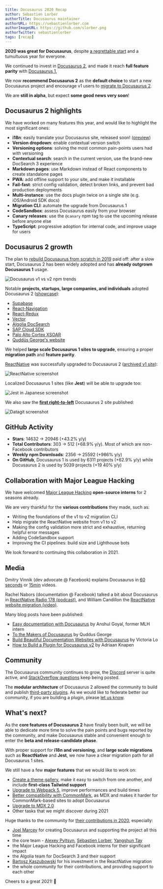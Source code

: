 ```yaml
---
title: Docusaurus 2020 Recap
author: Sébastien Lorber
authorTitle: Docusaurus maintainer
authorURL: https://sebastienlorber.com
authorImageURL: https://github.com/slorber.png
authorTwitter: sebastienlorber
tags: [recap]
---
```


**2020 was great for Docusaurus**, despite [a regrettable start](https://docusaurus.io/blog/2020/01/07/tribute-to-endi) and a tumultuous year for everyone.

We continued to invest in [Docusaurus 2](https://v2.docusaurus.io/), and made it reach **full feature parity** with [Docusaurus 1](https://v1.docusaurus.io/),

We now **recommend Docusaurus 2** as the **default choice** to start a new Docusaurus project and encourage v1 users to [migrate to Docusaurus 2](https://v2.docusaurus.io/docs/migration).

We are **still in alpha**, but expect **some good news very soon**!

<!--truncate-->

## Docusaurus 2 highlights

We have worked on many features this year, and would like to highlight the most significant ones:

- **i18n**: easily translate your Docusaurus site, released soon! ([preview](https://github.com/facebook/docusaurus/pull/3325))
- **Version dropdown**: enable contextual version switch
- **Versioning options**: solving the most common pain-points users had with versioning
- **Contextual search**: search in the current version, use the brand-new DocSearch 3 experience
- **Markdown pages**: use Markdown instead of React components to create standalone pages
- **PWA**: add offline support to your site, and make it installable
- **Fail-fast**: strict config validation, detect broken links, and prevent bad production deployments
- **Multi-instance**: use the docs plugin twice on a single site (e.g. iOS/Android SDK docs)
- **Migration CLI**: automate the upgrade from Docusaurus 1
- **CodeSandbox**: assess Docusaurus easily from your browser
- **Canary releases**: use the `@canary` npm tag to use the upcoming release before anyone else
- **TypeScript**: progressive adoption for internal code, and improve usage for users

## Docusaurus 2 growth

The plan to [rebuild Docusaurus from scratch in 2019](https://docusaurus.io/blog/2019/12/30/docusaurus-2019-recap) paid off: after a slow start, Docusaurus 2 has been widely adopted and has **already outgrown Docusaurus 1** usage.

![Docusaurus v1 vs v2 npm trends](/img/blog/2020-recap/docusaurus-npm-trends.png)

Notable **projects, startups, large companies, and individuals** adopted Docusaurus 2 ([showcase](https://v2.docusaurus.io/showcase)):

- [Supabase](https://supabase.io)
- [React-Navigation](https://reactnavigation.org)
- [React-Redux](https://react-redux.js.org/)
- [Vector](https://vector.dev)
- [Algolia DocSearch](https://docsearch.algolia.com)
- [SAP Cloud SDK](https://sap.github.io/cloud-sdk)
- [Palo Alto Cortex XSOAR](https://xsoar.pan.dev)
- [Quddús George's website](https://portfoliosaurus.now.sh)

We helped **large scale Docusaurus 1 sites to upgrade**, ensuring a proper **migration path** and **feature parity**.

[ReactNative](https://reactnative.dev/) was successfully upgraded to Docusaurus 2 ([archived v1 site](http://archive.reactnative.dev/)):

![ReactNative screenshot](/img/blog/2020-recap/react-native-screenshot.png)

Localized Docusaurus 1 sites (like **Jest**) will be able to upgrade too:

![Jest in Japanese screenshot](/img/blog/2020-recap/jest-screenshot.png)

We also saw the **[first right-to-left](https://datagit.ir/)** Docusaurus 2 site published:

![Datagit screenshot](/img/blog/2020-recap/datagit-rtl-screenshot.png)

## GitHub Activity

- **Stars**: 14632 -> 20946 (+43.2% y/y)
- **Total Contributors**: 303 -> 512 (+68.9% y/y). Most of which are non-Facebook contributors
- **Weekly npm Downloads**: 2356 -> 25592 (+986% y/y)
- **On GitHub**, Docusaurus 1 is used by 6311 projects (+62.9% y/y) while Docusaurus 2 is used by 5039 projects (+19 40% y/y)

## Collaboration with Major League Hacking

We have welcomed [Major League Hacking](https://mlh.io/) **open-source interns** for 2 seasons already.

We are very thankful for the **various contributions** they made, such as:

- Writing the foundations of the v1 to v2 migration CLI
- Help migrate the ReactNative website from v1 to v2
- Making the config validation more strict and exhaustive, returning helpful error messages
- Adding CodeSandbox support
- Improving the CI pipelines: build size and Lighthouse bots

We look forward to continuing this collaboration in 2021.

## Media

Dmitry Vinnik (dev advocate @ Facebook) explains Docusaurus in [60 seconds](https://www.youtube.com/watch?v=_An9EsKPhp0) or [15min](https://www.youtube.com/watch?v=Yhyx7otSksg) videos.

Rachel Nabors (documentation @ Facebook) talked a bit about Docusaurus in [ReactNative Radio 178 (podcast)](https://reactnativeradio.com/episodes/178-documenting-react-native-with-rachel-nabors-gWxwySPl), and William Candillon the [ReactNative website migration (video)](https://www.youtube.com/watch?v=-zhjq2ECKq4).

Many blog posts have been published:

- [Easy documentation with Docusaurus](https://blog.logrocket.com/easy-documentation-with-docusaurus/) by Anshul Goyal, former MLH intern
- [To the Makers of Docusaurus](https://portfoliosaurus.now.sh/blog/toTheMakers) by Quddus George
- [Build Beautiful Documentation Websites with Docusaurus](https://lo-victoria.com/build-beautiful-documentation-websites-with-docusaurus) by Victoria Lo
- [How to Build a Plugin for Docusaurus v2](https://aknapen.nl/blog/how-to-build-a-plugin-for-docusaurus-v2/) by Adriaan Knapen

## Community

The Docusaurus community continues to grow, the [Discord](https://discord.gg/docusaurus) server is quite active, and [StackOverflow questions](https://stackoverflow.com/questions/tagged/docusaurus) keep being posted.

The **modular architecture** of Docusaurus 2 allowed the community to build and publish [third-party plugins](https://v2.docusaurus.io/community/resources#community-plugins-). As we would like to federate better our community, if you are building a plugin, please [let us know](https://github.com/facebook/docusaurus/discussions/4025).

## What's next?

As the **core features of Docusaurus 2** have finally been built, we will be able to dedicate more time to solve the pain points and bugs reported by the community, and make Docusaurus stable and convenient enough to enter the **beta and release-candidate phase**.

With proper support for **i18n and versioning**, and **large scale migrations** such as **ReactNative** and **Jest**, we now have a clear migration path for all Docusaurus 1 sites.

We still have a few **major features** that we would like to work on:

- [Create a theme gallery](https://github.com/facebook/docusaurus/issues/3522), make it easy to switch from one another, and include **first-class Tailwind support**
- [Upgrade to Webpack 5](https://github.com/facebook/docusaurus/issues/4027), improve performances and build times
- [Better compatibility with CommonMark](https://github.com/facebook/docusaurus/issues/3018), as MDX and makes it harder for CommonMark-based sites to adopt Docusaurus
- [Upgrade to MDX 2.0](https://github.com/facebook/docusaurus/issues/4029)
- Other tasks that we might discover during 2021

Huge thanks to the community for [their contributions in 2020](https://github.com/facebook/docusaurus/graphs/contributors?from=2020-01-01&to=2021-01-01&type=c), especially:

- [Joel Marcey](https://github.com/JoelMarcey) for creating Docusaurus and supporting the project all this time
- the core team - [Alexey Pyltsyn](https://github.com/lex111), [Sébastien Lorber](https://sebastienlorber.com), [Yangshun Tay](https://twitter.com/yangshunz)
- the Major League Hacking and Facebook interns for their significant impact
- the Algolia team for DocSearch 3 and their support
- [Bartosz Kaszubowski](https://github.com/Simek) for his investment in the ReactNative migration
- the whole community for their contributions, and providing support to each other

Cheers to a great 2021! 🎉
